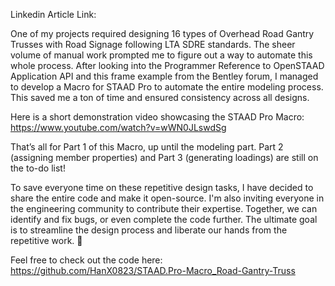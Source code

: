 Linkedin Article Link:


One of my projects required designing 16 types of Overhead Road Gantry Trusses with Road Signage following LTA SDRE standards.
The sheer volume of manual work prompted me to figure out a way to automate this whole process.
After looking into the Programmer Reference to OpenSTAAD Application API and this frame example from the Bentley forum, I managed to develop a Macro for STAAD Pro to automate the entire modeling process.
This saved me a ton of time and ensured consistency across all designs.

Here is a short demonstration video showcasing the STAAD Pro Macro:
https://www.youtube.com/watch?v=wWN0JLswdSg

That’s all for Part 1 of this Macro, up until the modeling part. Part 2 (assigning member properties) and Part 3 (generating loadings) are still on the to-do list!

To save everyone time on these repetitive design tasks, I have decided to share the entire code and make it open-source.
I'm also inviting everyone in the engineering community to contribute their expertise.
Together, we can identify and fix bugs, or even complete the code further.
The ultimate goal is to streamline the design process and liberate our hands from the repetitive work. 🙌

Feel free to check out the code here: https://github.com/HanX0823/STAAD.Pro-Macro_Road-Gantry-Truss
